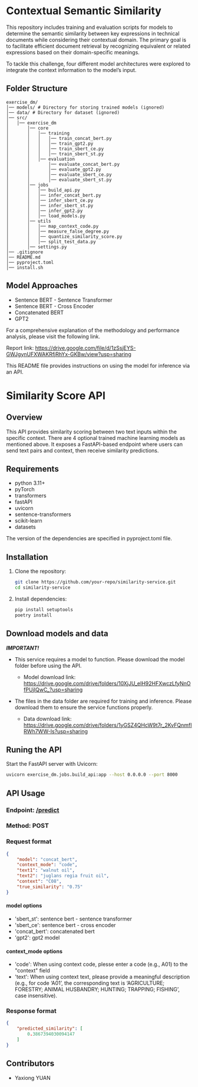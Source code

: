 # Contextual Semantic Similarity
This repository includes training and evaluation scripts for models to determine the semantic similarity between key expressions in technical documents while considering their contextual domain. The primary goal is to facilitate efficient document retrieval by recognizing equivalent or related expressions based on their domain-specific meanings.

To tackle this challenge, four different model architectures were explored to integrate the context information to the model’s input.

## Folder Structure
```
exercise_dm/
│── models/ # Directory for storing trained models (ignored)
│── data/ # Directory for dataset (ignored)
│── src/
│   │── exercise_dm
│       │── core
│       │   │── training
│       │   │   │── train_concat_bert.py
│       │   │   │── train_gpt2.py
│       │   │   │── train_sbert_ce.py
│       │   │   │── train_sbert_st.py
│       │   │── evaluation
│       │       │── evaluate_concat_bert.py
│       │       │── evaluate_gpt2.py
│       │       │── evaluate_sbert_ce.py
│       │       │── evaluate_sbert_st.py
│       │── jobs
│       │   │── build_api.py
│       │   │── infer_concat_bert.py
│       │   │── infer_sbert_ce.py
│       │   │── infer_sbert_st.py
│       │   │── infer_gpt2.py
│       │   │── load_models.py
│       │── utils
│       │   │── map_context_code.py
│       │   │── measure_false_degree.py
│       │   │── quantize_similarity_score.py
│       │   │── split_test_data.py
│       │── settings.py
│── .gitignore
│── README.md
│── pyproject.toml
│── install.sh
```

## Model Approaches
- Sentence BERT - Sentence Transformer
- Sentence BERT - Cross Encoder
- Concatenated BERT
- GPT2

For a comprehensive explanation of the methodology and performance analysis, please visit the following link.

Report link: https://drive.google.com/file/d/1zSsjEYS-GWJgynUFXWAKRfjRhYx-GKBw/view?usp=sharing

This README file provides instructions on using the model for inference via an API.

# Similarity Score API

## Overview
This API provides similarity scoring between two text inputs within the specific context. There are 4 optional trained machine learning models as mentioned above. It exposes a FastAPI-based endpoint where users can send text pairs and context, then receive similarity predictions.

## Requirements
- python 3.11+
- pyTorch
- transformers
- fastAPI
- uvicorn
- sentence-transformers
- scikit-learn
- datasets

The version of the dependencies are specified in pyproject.toml file.

## Installation
1. Clone the repository:
    ```bash
    git clone https://github.com/your-repo/similarity-service.git
    cd similarity-service
    ```
2. Install dependencies:
    ```bash
    pip install setuptools
    poetry install
    ```

## Download models and data

***IMPORTANT!*** 

- This service requires a model to function. Please download the model folder before using the API.
    - Model download link: https://drive.google.com/drive/folders/10XjJU_eIH92HFXwczLfyNnOfPUjIQwC_?usp=sharing

- The files in the data folder are required for training and inference. Please download them to ensure the service functions properly.
    - Data download link: https://drive.google.com/drive/folders/1yGSZ4QHcW9t7r_2KvFQnmfIRWh7WW-Is?usp=sharing

## Runing the API
Start the FastAPI server with Uvicorn:
```bash
uvicorn exercise_dm.jobs.build_api:app --host 0.0.0.0 --port 8000
```

## API Usage
### Endpoint: [/predict](http://localhost:8000/predict)
### Method: POST
### Request format
```json
{
    "model": "concat_bert",
    "context_mode": "code",
    "text1": "walnut oil",
    "text2": "juglans regia fruit oil",
    "context": "C08",
    "true_similarity": "0.75"
}
```

#### model options
- 'sbert_st': sentence bert - sentence transformer
- 'sbert_ce': sentence bert - cross encoder
- 'concat_bert': concatenated bert
- 'gpt2': gpt2 model

#### context_mode options
- 'code': When using context code, plesse enter a code (e.g., A01) to the "context" field
- 'text': When using context text, please provide a meaningful description (e.g., for code ‘A01’, the corresponding text is ‘AGRICULTURE; FORESTRY; ANIMAL HUSBANDRY; HUNTING; TRAPPING; FISHING’, case insensitive).

### Response format
```json
{
    "predicted_similarity": [
        0.3867394030094147
    ]
}
```

## Contributors
- Yaxiong YUAN
